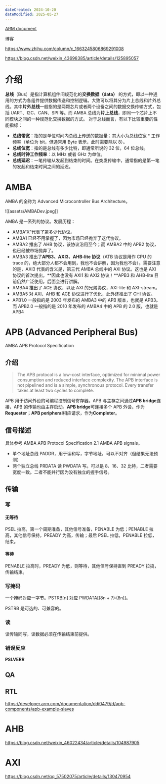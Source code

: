 ```yaml
---
dateCreated: 2024-10-20
dateModified: 2025-05-27
---
```


<a href="https://developer.arm.com/Architectures/AMBA">ARM document</a>

博客

https://www.zhihu.com/column/c_1663245806869291008

https://blog.csdn.net/weixin_43698385/article/details/125895057

# 介绍
**总线**（Bus）是指计算机组件间规范化的**交换数据（data）** 的方式，即以一种通用的方式为各组件提供数据传送和控制逻辑。大致可以将其分为片上总线和片外总线。其中**片外总线**一般指的是两颗芯片或者两个设备之间的数据交换传输方式，包括 UART、I2C、CAN、SPI 等。而 AMBA 总线为**片上总线**，即同一个芯片上不同模块之间的一种规范化交换数据的方式。
对于总线而言，有以下比较重要的性能指标：
- **总线带宽**：指的是单位时间内总线上传送的数据量；其大小为总线位宽 * 工作频率（单位为 bit，但通常用 Byte 表示，此时需要除以 8）。
- **总线位宽**：指的是总线有多少比特，即通常所说的 32 位，64 位总线。
- **总线时钟工作频率**：以 MHz 或者 GHz 为单位。
- **总线延迟**：一笔传输从发起到结束的时间。在突发传输中，通常指的是第一笔的发起和结束时间之间的延迟。

# AMBA

AMBA 的全称为 Advanced Microcontroller Bus Architecture。

![[assets/AMBADev.jpeg]]

AMBA 是一系列的协议。发展历程：

- AMBA“X”代表了第多少代协议。
- AMBA1 已经不用掌握了，因为市场已经抛弃了这代协议。
- AMBA2 推出了 AHB 协议，该协议沿用至今；而 AMBA2 中的 APB2 协议，也已经被市场抛弃了。
- AMBA3 推出了**APB3、AXI3、AHB-lite 协议**（ATB 协议是用作 CPU 的 trace 的，绝大部分人都不会用到，我也不会讲解，因为我也不会）。需要注意的是，AXI3 代表的含义是，第三代 AMBA 总线中的 AXI 协议。这也是 AXI 协议的首次提出。**因此也没有 AXI1 和 AXI2 协议！**APB3 和 AHB-lite 目前仍然广泛使用，后面会进行讲解。
- AMBA4 推出了 ACE 协议，以及 AXI 的兄弟协议，AXI-lite 和 AXI-stream。
- AMBA5 对 AXI、AHB 和 ACE 协议进行了优化，此外还推出了 CHI 协议。
- APB1.0 一般指的是 2003 年发布的 AMBA3 中的 APB 版本，也就是 APB3。而 APB2.0 一般指的是 2010 年发布的 AMBA4 中的 APB 的 2.0 版，也就是 APB4

# APB (Advanced Peripheral Bus)

AMBA APB Protocol Specification

## 介绍

> The APB protocol is a low-cost interface, optimized for minimal power consumption and reduced interface complexity. The APB interface is not pipelined and is a simple, synchronous protocol. Every transfer takes at least two cycles to complete.

APB 用于访问外设的可编程控制信号寄存器。APB 与主存之间通过**APB bridge**连接，APB 的传输也由主存启动。**APB bridge**可连接多个 APB 外设，作为 **Requester**；**APB peripheral**相应请求，作为**Completer**。

## 信号描述

具体参考 AMBA APB Protocol Specification 2.1 AMBA APB signals。

- 单个地址总线 PADDR，用于读和写，字节地址，可以不对齐（但结果无法预测）
- 两个独立总线 PRDATA 读 PWDATA 写。可以是 8、16、32 比特，二者需要宽度一致。二者不能并行因为没有独立的握手信号。

## 传输
### 写
#### 无等待

PSEL 拉高，第一个周期准备，其他信号准备，PENABLE 为低；PENABLE 拉高，其他信号保持，PREADY 为高，传输；最后 PSEL 拉低，PENABLE 拉低，结束。

#### 等待

PENABLE 拉高时，PREADY 为低，则等待，其他信号保持直到 PREADY 拉搞，传输结束。

### 写掩码

一个掩码对应一字节。PSTRB[n] 对应 PWDATA[(8n + 7):(8n)]。

PSTRB 是可选的、可兼容的。

### 读

读传输同写，读数据必须在传输结束前提供。

### 错误反应

**PSLVERR**

## QA

## RTL

https://developer.arm.com/documentation/ddi0479/d/apb-components/apb-example-slaves

# AHB

https://blog.csdn.net/weixin_46022434/article/details/104987905

# AXI

https://blog.csdn.net/qq_57502075/article/details/130470954
